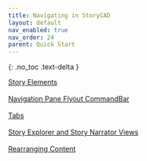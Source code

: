 ```yaml
---
title: Navigating in StoryCAD
layout: default
nav_enabled: true
nav_order: 24
parent: Quick Start
---
```

{: .no_toc .text-delta }

[Story Elements](Story_Elements.html) <br/><br/>
[Navigation Pane Flyout CommandBar](Navigation_Pane_Flyout_CommandBar.html) <br/><br/>
[Tabs](Tabs.html) <br/><br/>
[Story Explorer and Story Narrator Views](Story_Explorer_and_Story_Narrator_Views.html) <br/><br/>
[Rearranging Content](Rearranging_Content.html) <br/><br/>
